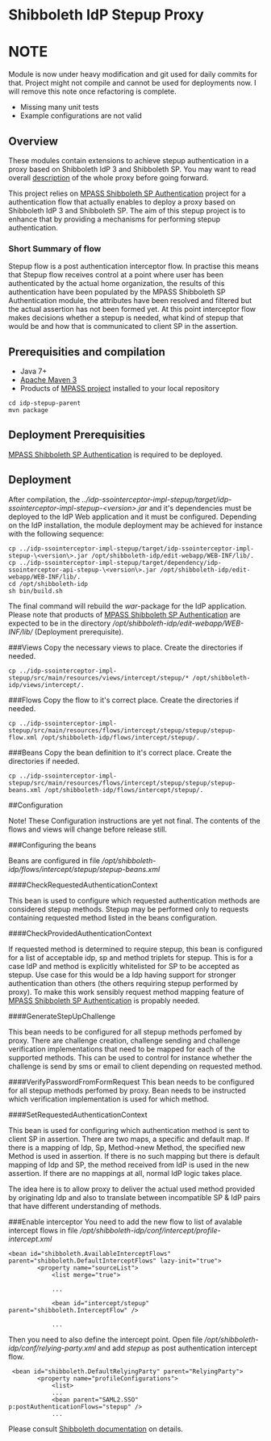 # Shibboleth IdP Stepup Proxy

# NOTE
Module is now under heavy modification and git used for daily commits for that. Project might not compile and cannot be used for deployments now. I will remove this note once refactoring is complete.

- Missing many unit tests
- Example configurations are not valid

## Overview
These modules contain extensions to achieve stepup authentication in a proxy based on Shibboleth IdP 3 and Shibboleth SP. You may want to read overall [description](https://confluence.csc.fi/display/HAKA/Description+of+SAML2+Proxy+capable+of+elevating+authentication) of the whole proxy before going forward.

This project relies on [MPASS Shibboleth SP Authentication](https://github.com/Digipalvelutehdas/MPASS-proxy/tree/master/idp-authn-impl-shibsp) project for a authentication flow that actually enables to deploy a proxy based on Shibboleth IdP 3 and Shibboleth SP. The aim of this stepup project is to enhance that by providing a mechanisms for performing stepup authentication.

### Short Summary of flow
Stepup flow is a post authentication interceptor flow. In practise this means that Stepup flow receives control at a point where user has been  authenticated by the actual home organization, the results of this authentication have been populated by the MPASS Shibboleth SP Authentication module, the attributes have been resolved and filtered but the actual assertion has not been formed yet. At this point interceptor flow makes decisions whether a stepup is needed, what kind of stepup that would be and how that is communicated to client SP in the assertion.

## Prerequisities and compilation

- Java 7+
- [Apache Maven 3](https://maven.apache.org/)
- Products of [MPASS project](https://github.com/Digipalvelutehdas/MPASS-proxy/tree/master/idp-mpass-parent) installed to  your local repository

```
cd idp-stepup-parent
mvn package
```


## Deployment Prerequisities
[MPASS Shibboleth SP Authentication](https://github.com/Digipalvelutehdas/MPASS-proxy/tree/master/idp-authn-impl-shibsp) is required to be deployed.

## Deployment
After compilation, the _../idp-ssointerceptor-impl-stepup/target/idp-ssointerceptor-impl-stepup-\<version\>.jar_  and it's dependencies must be deployed to the IdP Web application and it must be configured. Depending on the IdP installation, the module deployment may be achieved for instance with the following sequence:

```
cp ../idp-ssointerceptor-impl-stepup/target/idp-ssointerceptor-impl-stepup-\<version\>.jar /opt/shibboleth-idp/edit-webapp/WEB-INF/lib/.
cp ../idp-ssointerceptor-impl-stepup/target/dependency/idp-ssointerceptor-api-stepup-\<version\>.jar /opt/shibboleth-idp/edit-webapp/WEB-INF/lib/.
cd /opt/shibboleth-idp
sh bin/build.sh
```

The final command will rebuild the _war_-package for the IdP application. Please note that products of [MPASS Shibboleth SP Authentication](https://github.com/Digipalvelutehdas/MPASS-proxy/tree/master/idp-authn-impl-shibsp) are expected to be in the directory _/opt/shibboleth-idp/edit-webapp/WEB-INF/lib/_ (Deployment prerequisite).

###Views
Copy the necessary views to place. Create the directories if needed. 

```
cp ../idp-ssointerceptor-impl-stepup/src/main/resources/views/intercept/stepup/* /opt/shibboleth-idp/views/intercept/.
```
###Flows
Copy the flow to it's correct place. Create the directories if needed.
```
cp ../idp-ssointerceptor-impl-stepup/src/main/resources/flows/intercept/stepup/stepup/stepup-flow.xml /opt/shibboleth-idp/flows/intercept/stepup/.
```

###Beans
Copy the bean definition to it's correct place. Create the directories if needed.
```
cp ../idp-ssointerceptor-impl-stepup/src/main/resources/flows/intercept/stepup/stepup/stepup-beans.xml /opt/shibboleth-idp/flows/intercept/stepup/.
```


##Configuration 

Note! These Configuration instructions are yet not final. The contents of the flows and views will change before release still. 

###Configuring the beans

Beans are configured in file _/opt/shibboleth-idp/flows/intercept/stepup/stepup-beans.xml_

####CheckRequestedAuthenticationContext

This bean is used to configure which requested authentication methods are considered stepup methods. Stepup may be performed only to requests containing requested method listed in the beans configuration.

####CheckProvidedAuthenticationContext

If requested method is determined to require stepup, this bean is configured for a list of acceptable idp, sp and method triplets for stepup. This is for a case IdP and method is explicitly whitelisted for SP to be accepted as stepup. Use case for this would be a Idp having support for stronger authentication than others (the others requiring stepup performed by proxy). To make this work sensibly request method mapping feature of [MPASS Shibboleth SP Authentication](https://github.com/Digipalvelutehdas/MPASS-proxy/tree/master/idp-authn-impl-shibsp) is propably needed. 

####GenerateStepUpChallenge

This bean needs to be configured for all stepup methods perfomed by proxy. There are challenge creation, challenge sending and challenge verification implementations that need to be mapped for each of the supported methods. This can be used to control for instance whether the challenge is send by sms or email to client depending on requested method.

####VerifyPasswordFromFormRequest
This bean needs to be configured for all stepup methods perfomed by proxy. Bean needs to be instructed which verification implementation is used for which method.


####SetRequestedAuthenticationContext

This bean is used for configuring which authentication method is sent to client SP in assertion. There are two maps, a specific and default map.
If there is a mapping of Idp, Sp, Method->new Method, the specified new Method is used in assertion. If there is no such mapping but there is default
mapping of Idp and SP, the method received from IdP is used in the new assertion. If there are no mappings at all, normal IdP logic takes place.

The idea here is to allow proxy to deliver the actual used method provided by originating Idp and also to translate between incompatible SP & IdP pairs that have different understanding of methods.

###Enable interceptor
You need to add the new flow to list of avalable intercept flows in file _/opt/shibboleth-idp/conf/intercept/profile-intercept.xml_

```
<bean id="shibboleth.AvailableInterceptFlows" parent="shibboleth.DefaultInterceptFlows" lazy-init="true">
        <property name="sourceList">
            <list merge="true">
            
            ...
            
            <bean id="intercept/stepup" parent="shibboleth.InterceptFlow" /> 
            
            ...
```
Then you need to also define the intercept point. Open file _/opt/shibboleth-idp/conf/relying-party.xml_ and add _stepup_ as post authentication intercept flow.
```
 <bean id="shibboleth.DefaultRelyingParty" parent="RelyingParty">
        <property name="profileConfigurations">
            <list>
            ...
            <bean parent="SAML2.SSO" p:postAuthenticationFlows="stepup" />
            ...
```
Please consult [Shibboleth documentation](https://wiki.shibboleth.net/confluence/display/IDP30/ProfileInterceptConfiguration#ProfileInterceptConfiguration-EnablingIntercepts) on details.
